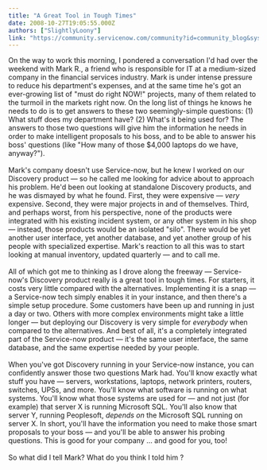 ```yaml
---
title: "A Great Tool in Tough Times"
date: 2008-10-27T19:05:55.000Z
authors: ["SlightlyLoony"]
link: "https://community.servicenow.com/community?id=community_blog&sys_id=a08c66e1dbd0dbc01dcaf3231f961924"
---
```

<p>On the way to work this morning, I pondered a conversation I'd had over the weekend with Mark R., a friend who is responsible for IT at a medium-sized company in the financial services industry. Mark is under intense pressure to reduce his department's expenses, and at the same time he's got an ever-growing list of "must do right NOW!" projects, many of them related to the turmoil in the markets right now. On the long list of things he knows he needs to do is to get answers to these two seemingly-simple questions: (1) What stuff does my department have? (2) What's it being used for? The answers to those two questions will give him the information he needs in order to make intelligent proposals to his boss, and to be able to answer his boss' questions (like "How many of those $4,000 laptops do we have, anyway?").<br /><br />Mark's company doesn't use Service-now, but he knew I worked on our Discovery product — so he called me looking for advice about to approach his problem. He'd been out looking at standalone Discovery products, and he was dismayed by what he found. First, they were expensive — <i>very</i> expensive. Second, they were major projects in and of themselves. Third, and perhaps worst, from his perspective, none of the products were integrated with his existing incident system, or any other system in his shop — instead, those products would be an isolated "silo". There would be yet another user interface, yet another database, and yet another group of his people with specialized expertise. Mark's reaction to all this was to start looking at manual inventory, updated quarterly — and to call me.<br /><br />All of which got me to thinking as I drove along the freeway — Service-now's Discovery product really is a great tool in tough times. For starters, it costs very little compared with the alternatives. Implementing it is a snap — a Service-now tech simply enables it in your instance, and then there's a simple setup procedure. Some customers have been up and running in just a day or two. Others with more complex environments might take a little longer — but deploying our Discovery is very simple for <i>everybody</i> when compared to the alternatives. And best of all, it's a completely integrated part of the Service-now product — it's the same user interface, the same database, and the same expertise needed by your people.<br /><br />When you've got Discovery running in your Service-now instance, you can confidently answer those two questions Mark had. You'll know exactly what stuff you have — servers, workstations, laptops, network printers, routers, switches, UPSs, and more. You'll know what software is running on what systems. You'll know what those systems are used for — and not just (for example) that server X is running Microsoft SQL. You'll also know that server Y, running Peoplesoft, <i>depends on</i> the Microsoft SQL running on server X. In short, you'll have the information you need to make those smart proposals to your boss — and you'll be able to answer his probing questions. This is good for your company … and good for you, too!<br /><br />So what did I tell Mark? What do you think I told him ?</p>